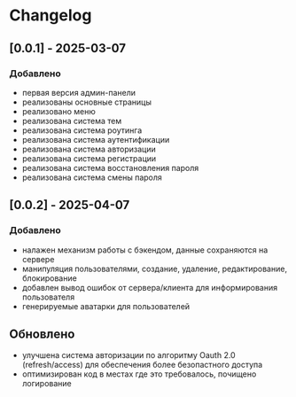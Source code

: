 # Changelog

## [0.0.1] - 2025-03-07
### Добавлено
- первая версия админ-панели
- реализованы основные страницы
- реализовано меню
- реализована система тем
- реализована система роутинга
- реализована система аутентификации
- реализована система авторизации
- реализована система регистрации
- реализована система восстановления пароля
- реализована система смены пароля

## [0.0.2] - 2025-04-07
### Добавлено
- налажен механизм работы с бэкендом, данные сохраняются на сервере
- манипуляция пользователями, создание, удаление, редактирование, блокирование
- добавлен вывод ошибок от сервера/клиента для информирования пользователя
- генерируемые аватарки для пользователей

## Обновлено
- улучшена система авторизации по алгоритму Oauth 2.0 (refresh/access) для обеспечения более безопастного доступа
- оптимизирован код в местах где это требовалось, почищено логирование